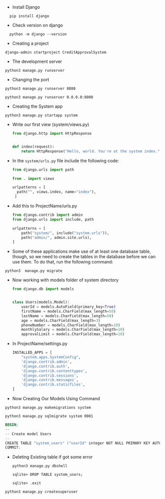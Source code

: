 - Install Django

```shell
  pip install django
```

- Check version on django

```shell
  python -m django --version
```

- Creating a project

```shell
django-admin startproject CreditApprovalSystem
```

- The development server

```shell
python3 manage.py runserver
```

- Changing the port

```shell
python3 manage.py runserver 8080
```

```shell
python3 manage.py runserver 0.0.0.0:8000
```

- Creating the System app

```shell
python3 manage.py startapp system
```

- Write our first view (system/views.py)

  ```python
  from django.http import HttpResponse


  def index(request):
      return HttpResponse("Hello, world. You're at the system index.")
  ```

- In the `system/urls.py` file include the following code:

  ```python
  from django.urls import path

  from . import views

  urlpatterns = [
    path("", views.index, name="index"),
   ]
  ```

- Add this to ProjectName/urls.py

  ```python
  from django.contrib import admin
  from django.urls import include, path

  urlpatterns = [
      path("system/", include("system.urls")),
      path("admin/", admin.site.urls),
  ]
  ```

- Some of these applications make use of at least one database table, though, so we need to create the tables in the database before we can use them. To do that, run the following command:

```shell
python3  manage.py migrate
```

- Now working with models folder of system directory

  ```python
  from django.db import models


  class Users(models.Model):
      userId = models.AutoField(primary_key=True)
      firstName = models.CharField(max_length=50)
      lastName = models.CharField(max_length=50)
      age = models.CharField(max_length=3)
      phoneNumber = models.CharField(max_length=10)
      monthlySalary = models.CharField(max_length=10)
      approvalLimit = models.CharField(max_length=10)
  ```

- In ProjectName/settings.py

  ```python
  INSTALLED_APPS = [
      "system.apps.SystemConfig",
      'django.contrib.admin',
      'django.contrib.auth',
      'django.contrib.contenttypes',
      'django.contrib.sessions',
      'django.contrib.messages',
      'django.contrib.staticfiles',
  ]
  ```

- Now Creating Our Models Using Command

```shell
python3 manage.py makemigrations system
```

```shell
python3 manage.py sqlmigrate system 0001
```

```powershell
BEGIN;
--
-- Create model Users
--
CREATE TABLE "system_users" ("userId" integer NOT NULL PRIMARY KEY AUTOINCREMENT, "firstName" varchar(50) NOT NULL, "lastName" varchar(50) NOT NULL, "phoneNumber" varchar(10) NOT NULL);
COMMIT;
```

- Deleting Existing table if got some error

  ```shell
  python3 manage.py dbshell

  sqlite> DROP TABLE system_users;

  sqlite> .exit
  ```

```shell
python3 manage.py createsuperuser
```
